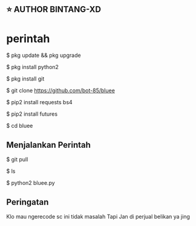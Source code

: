 ## ⭐ AUTHOR BINTANG-XD

# perintah

$ pkg update && pkg upgrade

$ pkg install python2

$ pkg install git

$ git clone https://github.com/bot-85/bluee

$ pip2 install requests bs4

$ pip2 install futures

$ cd bluee

## Menjalankan Perintah

$ git pull

$ ls

$ python2 bluee.py

## Peringatan

Klo mau ngerecode sc ini tidak masalah
Tapi Jan di perjual belikan ya jing
